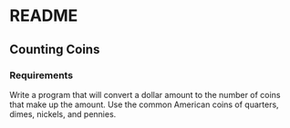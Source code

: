 # README

## Counting Coins


### Requirements

Write a program that will convert a dollar amount to the number of coins that make up the amount. Use the common American coins of quarters, dimes, nickels, and pennies.
